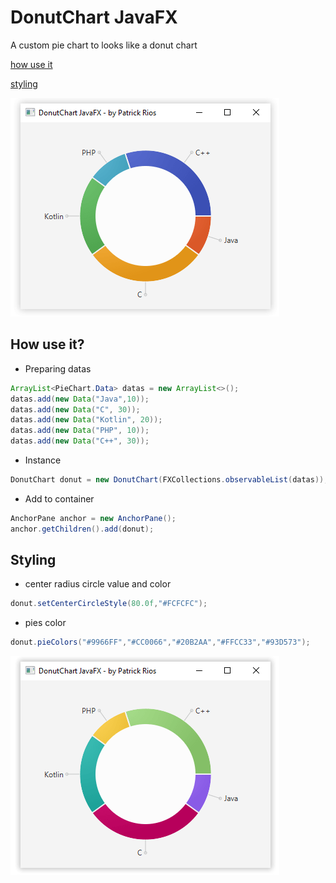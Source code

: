 # DonutChart JavaFX
A custom pie chart to looks like a donut chart

[how use it](##how-use-it?)

[styling](##styling)

![](screenshots/donutchart.png)

## How use it?
* Preparing datas
```java
ArrayList<PieChart.Data> datas = new ArrayList<>();
datas.add(new Data("Java",10));
datas.add(new Data("C", 30));
datas.add(new Data("Kotlin", 20));
datas.add(new Data("PHP", 10));
datas.add(new Data("C++", 30));
```

* Instance
```java
DonutChart donut = new DonutChart(FXCollections.observableList(datas));
```

* Add to container
```java
AnchorPane anchor = new AnchorPane();
anchor.getChildren().add(donut);
```
## Styling
* center radius circle value and color
```java
donut.setCenterCircleStyle(80.0f,"#FCFCFC");
```

* pies color
```java
donut.pieColors("#9966FF","#CC0066","#20B2AA","#FFCC33","#93D573");
```
![](screenshots/donutchart-pie-colors.png)